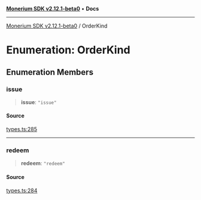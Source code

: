 [**Monerium SDK v2.12.1-beta0**](../README.md) • **Docs**

---

[Monerium SDK v2.12.1-beta0](../README.md) / OrderKind

# Enumeration: OrderKind

## Enumeration Members

### issue

> **issue**: `"issue"`

#### Source

[types.ts:285](https://github.com/monerium/js-monorepo/blob/5652214d02f5add3c0253df8e24a10c8f67836ad/packages/sdk/src/types.ts#L285)

---

### redeem

> **redeem**: `"redeem"`

#### Source

[types.ts:284](https://github.com/monerium/js-monorepo/blob/5652214d02f5add3c0253df8e24a10c8f67836ad/packages/sdk/src/types.ts#L284)
